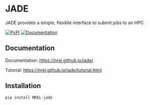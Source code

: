 # JADE
JADE provides a simple, flexible interface to submit jobs to an HPC.

[![PyPI](https://img.shields.io/pypi/pyversions/NREL-jade.svg)](https://pypi.python.org/pypi/nrel-jade)
[![Documentation](https://img.shields.io/badge/docs-ready-blue.svg)](https://nrel.github.io/jade/)

## Documentation
Documentation: https://nrel.github.io/jade/

Tutorial: https://nrel.github.io/jade/tutorial.html

## Installation

```bash
pip install NREL-jade
```
